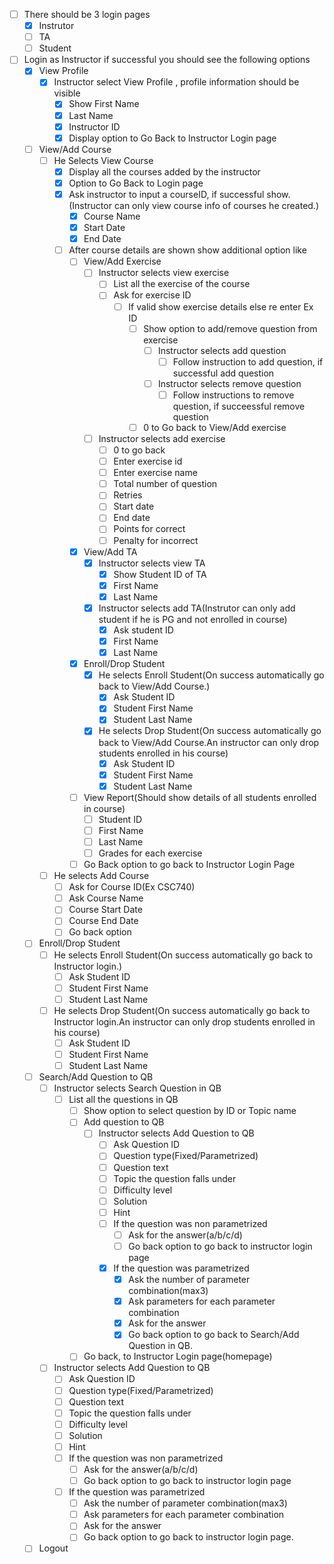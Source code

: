 - [ ] There should be 3 login pages
  - [x] Instrutor
  - [ ] TA
  - [ ] Student
- [ ] Login as Instructor if successful you should see the following options 
  - [x] View Profile
    - [x] Instructor select View Profile , profile information should be visible
      - [x] Show First Name
      - [x] Last Name
      - [x] Instructor ID
      - [x] Display option to Go Back to Instructor Login page
  - [ ] View/Add Course
    - [ ] He Selects View Course
      - [x] Display all the courses added by the instructor
      - [x] Option to Go Back to Login page 
      - [x] Ask instructor to input a courseID, if successful show.(Instructor can only view course info of courses he created.) 
        - [x] Course Name 
        - [x] Start Date 
        - [x] End Date
      - [ ] After course details are shown show additional option like
        - [ ] View/Add Exercise
          - [ ] Instructor selects view exercise
            - [ ] List all the exercise of the course
            - [ ] Ask for exercise ID
              - [ ] If valid show exercise details else re enter Ex ID
                - [ ] Show option to add/remove question from exercise
                  - [ ] Instructor selects add question
                    - [ ] Follow instruction to add question, if successful add question
                  - [ ] Instructor selects remove question
                    - [ ] Follow instructions to remove question, if succeessful remove question
                - [ ] 0 to Go back to View/Add exercise
          - [ ] Instructor selects add exercise
            - [ ] 0 to go back
            - [ ] Enter exercise id
            - [ ] Enter exercise name
            - [ ] Total number of question
            - [ ] Retries
            - [ ] Start date
            - [ ] End date
            - [ ] Points for correct
            - [ ] Penalty for incorrect
        - [x] View/Add TA
          - [x] Instructor selects view TA
            - [x] Show Student ID of TA
            - [x] First Name
            - [x] Last Name
          - [x] Instructor selects add TA(Instrutor can only add student if he is PG and not enrolled in course)
            - [x] Ask student ID
            - [x] First Name
            - [x] Last Name
        - [x] Enroll/Drop Student
          - [x] He selects Enroll Student(On success automatically go back to View/Add Course.)
            - [x] Ask Student ID
            - [x] Student First Name
            - [x] Student Last Name
          - [x] He selects Drop Student(On success automatically go back to View/Add Course.An instructor can only drop students enrolled in his course)
            - [x] Ask Student ID
            - [x] Student First Name
            - [x] Student Last Name           
        - [ ] View Report(Should show details of all students enrolled in course)
          - [ ] Student ID
          - [ ] First Name
          - [ ] Last Name
          - [ ] Grades for each exercise          
        - [ ] Go Back option to go back to Instructor Login Page
    - [ ] He selects Add Course
      - [ ] Ask for Course ID(Ex CSC740)
      - [ ] Ask Course Name
      - [ ] Course Start Date
      - [ ] Course End Date
      - [ ] Go back option
  - [ ] Enroll/Drop Student
    - [ ] He selects Enroll Student(On success automatically go back to Instructor login.)
      - [ ] Ask Student ID
      - [ ] Student First Name
      - [ ] Student Last Name
    - [ ] He selects Drop Student(On success automatically go back to Instructor login.An instructor can only drop students enrolled in his course)
      - [ ] Ask Student ID
      - [ ] Student First Name
      - [ ] Student Last Name
  - [ ] Search/Add Question to QB
    - [ ] Instructor selects Search Question in QB
      - [ ] List all the questions in QB
        - [ ] Show option to select question by ID or Topic name
        - [ ] Add question to QB
          - [ ] Instructor selects Add Question to QB
            - [ ] Ask Question ID
            - [ ] Question type(Fixed/Parametrized)
            - [ ] Question text
            - [ ] Topic the question falls under
            - [ ] Difficulty level
            - [ ] Solution 
            - [ ] Hint
            - [ ] If the question was non parametrized
              - [ ] Ask for the answer(a/b/c/d)
              - [ ] Go back option to go back to instructor login page
            - [x] If the question was parametrized
              - [x] Ask the number of parameter combination(max3)
              - [x] Ask parameters for each parameter combination
              - [x] Ask for the answer
              - [x] Go back option to go back to Search/Add Question in QB.        
        - [ ] Go back, to Instructor Login page(homepage)
    - [ ] Instructor selects Add Question to QB
      - [ ] Ask Question ID
      - [ ] Question type(Fixed/Parametrized)
      - [ ] Question text
      - [ ] Topic the question falls under
      - [ ] Difficulty level
      - [ ] Solution 
      - [ ] Hint
      - [ ] If the question was non parametrized
        - [ ] Ask for the answer(a/b/c/d)
        - [ ] Go back option to go back to instructor login page
      - [ ] If the question was parametrized
        - [ ] Ask the number of parameter combination(max3)
        - [ ] Ask parameters for each parameter combination
        - [ ] Ask for the answer
        - [ ] Go back option to go back to instructor login page. 
   - [ ] Logout
